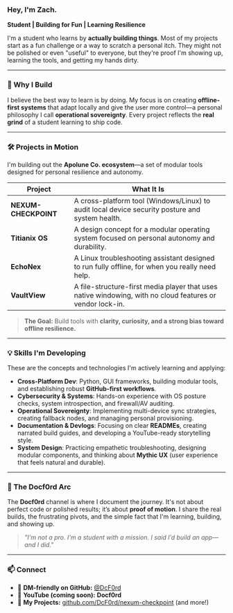### **Hey, I'm Zach.**

**Student | Building for Fun | Learning Resilience**

I'm a student who learns by **actually building things**. Most of my projects start as a fun challenge or a way to scratch a personal itch. They might not be polished or even "useful" to everyone, but they're proof I'm showing up, learning the tools, and getting my hands dirty.

---

### **🧠 Why I Build**

I believe the best way to learn is by doing. My focus is on creating **offline-first systems** that adapt locally and give the user more control—a personal philosophy I call **operational sovereignty**. Every project reflects the **real grind** of a student learning to ship code.

---

### **🛠️ Projects in Motion**

I'm building out the **Apolune Co. ecosystem**—a set of modular tools designed for personal resilience and autonomy.

| Project | What It Is |
|---|---|
| **NEXUM-CHECKPOINT** | A cross-platform tool (Windows/Linux) to audit local device security posture and system health. |
| **Titianix OS** | A design concept for a modular operating system focused on personal autonomy and durability. |
| **EchoNex** | A Linux troubleshooting assistant designed to run fully offline, for when you really need help. |
| **VaultView** | A file-structure-first media player that uses native windowing, with no cloud features or vendor lock-in. |

> **The Goal:** Build tools with **clarity, curiosity, and a strong bias toward offline resilience.**

---

### **💡 Skills I'm Developing**

These are the concepts and technologies I'm actively learning and applying:

* **Cross-Platform Dev**: Python, GUI frameworks, building modular tools, and establishing robust **GitHub-first workflows**.
* **Cybersecurity & Systems**: Hands-on experience with OS posture checks, system introspection, and firewall/AV auditing.
* **Operational Sovereignty**: Implementing multi-device sync strategies, creating fallback nodes, and managing personal provisioning.
* **Documentation & Devlogs**: Focusing on clear **READMEs**, creating narrated build guides, and developing a YouTube-ready storytelling style.
* **System Design**: Practicing empathetic troubleshooting, designing modular components, and thinking about **Mythic UX** (user experience that feels natural and durable).

---

### **🎥 The Docf0rd Arc**

The **Docf0rd** channel is where I document the journey. It's not about perfect code or polished results; it’s about **proof of motion**. I share the real builds, the frustrating pivots, and the simple fact that I'm learning, building, and showing up.

> *"I'm not a pro. I'm a student with a mission. I said I’d build an app—and I did."*

---

### **📫 Connect**

* 💬 **DM-friendly on GitHub:** [@DcF0rd](https://github.com/DcF0rd)
* 🎥 **YouTube (coming soon):** **Docf0rd**
* 🧠 **My Projects:** [github.com/DcF0rd/nexum-checkpoint](https://github.com/DcF0rd/nexum-checkpoint) (and more!)

